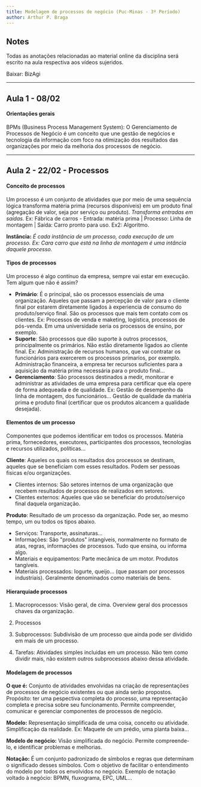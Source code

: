 ```yaml
---
title: Modelagem de processos de negócio (Puc-Minas - 3º Período)
author: Arthur P. Braga
---
```


## Notes

Todas as anotações relacionadas ao material online da disciplina será escrito na aula respectiva aos vídeos sujeridos.

Baixar: BizAgi

---

## Aula 1 - 08/02

#### Orientações gerais

BPMs (Business Process Management System): O Gerenciamento de Processos de Negócio é um conceito que une gestão de negócios e tecnologia da informação com foco na otimização dos resultados das organizações por meio da melhoria dos processos de negócio.

---

## Aula 2 - 22/02 - Processos

#### Conceito de processos

Um processo é um conjunto de atividades que por meio de uma sequência lógica transforma matéria prima (recursos disponíveis) em um produto final (agregação de valor, seja por serviço ou produto). *Transforma entradas em saídas.* Ex: Fábrica de carros - Entrada: matéria prima | Processo: Linha de montagem | Saída: Carro pronto para uso. Ex2: Algoritmo.

**Instância:** *É cada instância de um processo, cada execução de um processo. Ex: Cara carro que está na linha de montagem é uma intância daquele processo.*

#### Tipos de processos

Um processo é algo contínuo da empresa, sempre vai estar em execução. Tem algum que não é assim?

- **Primário**: É o principal, são os processos essenciais de uma organização. Aqueles que passam a percepção de valor para o cliente final por estarem diretamente ligados à experiencia de consumo do produto/serviço final. São os processos que mais tem contato com os clientes. Ex: Processos de venda e maketing, logistica, processos de pós-venda. Em uma universidade seria os processos de ensino, por exemplo.
- **Suporte**: São processos que dão suporte à outros processos, principalmente os primários. Não estão diretamente ligados ao cliente final. Ex: Administração de recursos humanos, que vai contratar os funcionários para exercerem os processos primarios, por exemplo. Administração financeira, a empresa ter recursos suficientes para a aquisição da matéria prima necessária para o produto final...
- **Gerenciamento**: São processos destinados a medir, monitorar e administrar as atividades de uma empresa para certificar que ela opere de forma adequeada e de qualidade. Ex: Gestão de desempenho da linha de montagem, dos funcionários... Gestão de qualidade da matéria prima e produto final (certificar que os produtos alcancem a qualidade desejada).

#### Elementos de um processo

Componentes que podemos identificar em todos os processos. Matéria prima, fornecedores, executores, participantes dos processos, tecnologias e recursos utilizados, políticas...

**Cliente**: Aqueles os quais os resultados dos processos se destinam, aqueles que se beneficiam com esses resultados. Podem ser pessoas fisicas e/ou organizações.

- Clientes internos: São setores internos de uma organização que recebem resultados de processos de realizados em setores.
- Clientes externos: Aqueles que vão se beneficiar do produto/serviço final daquela organização.

**Produto**: Resultado de um processo da organização. Pode ser, ao mesmo tempo, um ou todos os tipos abaixo.

- Serviços: Transporte, assinaturas...
- Informações: São "produtos" intangíveis, normalmente no formato de atas, regras, informações de processos. Tudo que ensina, ou informa algo.
- Materiais e equipamentos: Parte mecânica de um motor. Produtos tangíveis.
- Materiais processados: Iogurte, queijo... (que passam por processos industriais). Geralmente denominados como materiais de bens.

#### Hierarquiade processos

1. Macroprocessos: Visão geral, de cima. Overview geral dos processos chaves da organização. 

2. Processos

3. Subprocessos: Subdivisão de um processo que ainda pode ser dividido em mais de um processo.

4. Tarefas: Atividades simples incluidas em um processo. Não tem como dividir mais, não existem outros subprocessos abaixo dessa atividade.

#### Modelagem de processos

**O que é:** Conjunto de atividades envolvidas na criação de representações de processos de negócio existentes ou que ainda serão propostos. Propósito: ter uma pespectiva completa do processo, uma representação completa e precisa sobre seu funcionamento. Permite compreender, comunicar e gerenciar componentes de processos de negócio.

**Modelo:** Representação simplificada de uma coisa, conceito ou atividade. Simplificação da realidade. Ex: Maquete de um prédio, uma planta baixa...

**Modelo de negócio:** Visão simplificada do negócio. Permite compreende-lo, e identificar problemas e melhorias.

**Notação:** É um conjunto padronizado de símbolos e regras que determinam o significado desses símbolos. Com o objetivo de facilitar o entendimento do modelo por todos os envolvidos no negócio. Exemplo de notação voltado à negócio: BPMN, fluxograma, EPC, UML...
